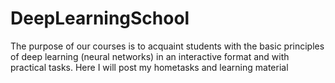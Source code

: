 # DeepLearningSchool
The purpose of our courses is to acquaint students with the basic principles of deep learning (neural networks) in an interactive format and with practical tasks. Here I will post my hometasks and learning material
